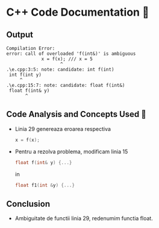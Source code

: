 # C++ Code Documentation 📄

## Output
```
Compilation Error:
error: call of overloaded 'f(int&)' is ambiguous
             x = f(x); /// x = 5
                    ^
.\e.cpp:3:5: note: candidate: int f(int)
 int f(int y)
     ^
.\e.cpp:15:7: note: candidate: float f(int&)
 float f(int& y)
       ^
```

## Code Analysis and Concepts Used 🧠
- Linia 29 genereaza eroarea respectiva 
    ```cpp
    x = f(x);
    ```
- Pentru a rezolva problema, modificam linia 15
    ```cpp
    float f(int& y) {...}
    ```
    in 
    ```cpp
    float f1(int &y) {...}
    ```

## Conclusion
- Ambiguitate de functii linia 29, redenumim functia float.